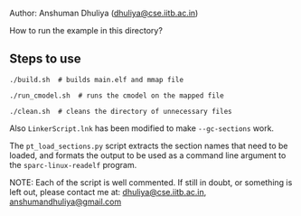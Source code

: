Author: Anshuman Dhuliya (dhuliya@cse.iitb.ac.in)

How to run the example in this directory?

Steps to use
--------------

    ./build.sh  # builds main.elf and mmap file

    ./run_cmodel.sh  # runs the cmodel on the mapped file

    ./clean.sh  # cleans the directory of unnecessary files

Also `LinkerScript.lnk` has been modified to make `--gc-sections` work.

The `pt_load_sections.py` script extracts the section names that need
to be loaded, and formats the output to be used as a command line
argument to the `sparc-linux-readelf` program.

NOTE: Each of the script is well commented. If still in doubt,
or something is left out, please contact me at:
  dhuliya@cse.iitb.ac.in, anshumandhuliya@gmail.com

